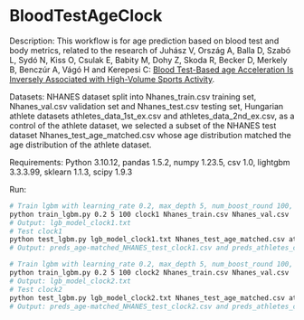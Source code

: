 # BloodTestAgeClock

Description: This workflow is for age prediction based on blood test and body metrics, related to the research of Juhász V, Ország A, Balla D, Szabó L, Sydó N, Kiss O, Csulak E, Babity M, Dohy Z, Skoda R, Becker D, Merkely B, Benczúr A, Vágó H and Kerepesi C:
[Blood Test-Based age Acceleration Is Inversely Associated with High-Volume Sports Activity](https://journals.lww.com/acsm-msse/fulltext/2024/05000/blood_test_based_age_acceleration_is_inversely.13.aspx).

Datasets: NHANES dataset split into Nhanes_train.csv training set, Nhanes_val.csv validation set and Nhanes_test.csv testing set, Hungarian athlete datasets athletes_data_1st_ex.csv and athletes_data_2nd_ex.csv, as a control of the athlete dataset, we selected a subset of the NHANES test dataset Nhanes_test_age_matched.csv whose age distribution matched the age distribution of the athlete dataset.

Requirements: Python 3.10.12, pandas 1.5.2, numpy 1.23.5, csv 1.0, lightgbm 3.3.3.99, sklearn 1.1.3, scipy 1.9.3

Run:
```bash
# Train lgbm with learning_rate 0.2, max_depth 5, num_boost_round 100, clock1
python train_lgbm.py 0.2 5 100 clock1 Nhanes_train.csv Nhanes_val.csv
# Output: lgb_model_clock1.txt
# Test clock1
python test_lgbm.py lgb_model_clock1.txt Nhanes_test_age_matched.csv athletes_data_1st_ex.csv preds_age-matched_NHANES_test_clock1.csv preds_athletes_clock1.csv
# Output: preds_age-matched_NHANES_test_clock1.csv and preds_athletes_clock1.csv
```

```bash
# Train lgbm with learning_rate 0.2, max_depth 5, num_boost_round 100, clock2
python train_lgbm.py 0.2 5 100 clock2 Nhanes_train.csv Nhanes_val.csv
# Output: lgb_model_clock2.txt
# Test clock2
python test_lgbm.py lgb_model_clock2.txt Nhanes_test_age_matched.csv athletes_data_1st_ex.csv preds_age-matched_NHANES_test_clock2.csv preds_athletes_clock2.csv
# Output: preds_age-matched_NHANES_test_clock2.csv and preds_athletes_clock2.csv
```

